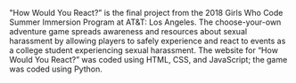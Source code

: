 "How Would You React?” is the final project from the 2018 Girls Who Code Summer Immersion Program at AT&T: Los Angeles. The choose-your-own adventure game spreads awareness and resources about sexual harassment by allowing players to safely experience and react to events as a college student experiencing sexual harassment. The website for “How Would You React?” was coded using HTML, CSS, and JavaScript; the game was coded using Python.
